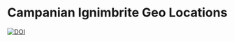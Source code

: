 # Campanian Ignimbrite Geo Locations
[![DOI](https://zenodo.org/badge/DOI/10.5281/zenodo.10361309.svg)](https://doi.org/10.5281/zenodo.10361309)
